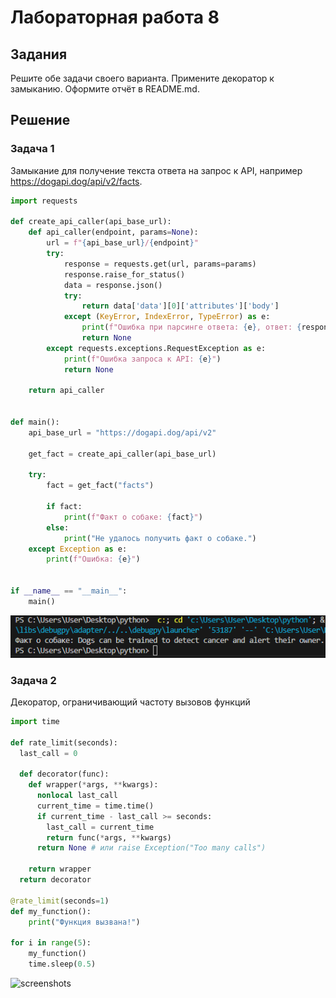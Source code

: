 # Лабораторная работа 8
## Задания 
Решите обе задачи своего варианта.
Примените декоратор к замыканию.
Оформите отчёт в README.md.
## Решение
### Задача 1
Замыкание для получение текста ответа на запрос к API, например https://dogapi.dog/api/v2/facts.
```py
import requests

def create_api_caller(api_base_url):
    def api_caller(endpoint, params=None):
        url = f"{api_base_url}/{endpoint}"
        try:
            response = requests.get(url, params=params)
            response.raise_for_status()
            data = response.json()
            try:
                return data['data'][0]['attributes']['body']
            except (KeyError, IndexError, TypeError) as e:
                print(f"Ошибка при парсинге ответа: {e}, ответ: {response.text}")
                return None
        except requests.exceptions.RequestException as e:
            print(f"Ошибка запроса к API: {e}")
            return None

    return api_caller


def main():
    api_base_url = "https://dogapi.dog/api/v2"

    get_fact = create_api_caller(api_base_url)

    try:
        fact = get_fact("facts")

        if fact:
            print(f"Факт о собаке: {fact}")
        else:
            print("Не удалось получить факт о собаке.")
    except Exception as e:
        print(f"Ошибка: {e}")


if __name__ == "__main__":
    main()
```
![screenshots](screenshots/L8_1.png)
### Задача 2
Декоратор, ограничивающий частоту вызовов функций
```py
import time

def rate_limit(seconds):
  last_call = 0

  def decorator(func):
    def wrapper(*args, **kwargs):
      nonlocal last_call
      current_time = time.time()
      if current_time - last_call >= seconds:
        last_call = current_time
        return func(*args, **kwargs)
      return None # или raise Exception("Too many calls")

    return wrapper
  return decorator

@rate_limit(seconds=1)
def my_function():
    print("Функция вызвана!")

for i in range(5):
    my_function()
    time.sleep(0.5)
```
![screenshots](screeenshots/L8_2.png)
